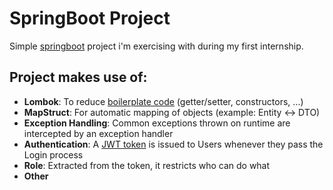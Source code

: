 # SpringBoot Project

Simple [springboot](https://spring.io/projects/spring-boot) project i'm exercising with during my first internship.

## Project makes use of:

- **Lombok**: To reduce [boilerplate code](https://en.wikipedia.org/wiki/Boilerplate_code) (getter/setter, constructors, ...)
- **MapStruct**: For automatic mapping of objects (example: Entity <-> DTO)
- **Exception Handling**: Common exceptions thrown on runtime are intercepted by an exception handler
- **Authentication**: A [JWT token](https://en.wikipedia.org/wiki/JSON_Web_Token) is issued to Users whenever they pass the Login process
- **Role**: Extracted from the token, it restricts who can do what
- **Other**
